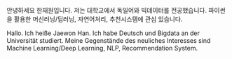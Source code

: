 안녕하세요 한재원입니다.
저는 대학교에서 독일어와 빅데이터를 전공했습니다.
파이썬을 활용한 머신러닝/딥러닝, 자연어처리, 추천시스템에 관심 있습니다.

Hallo. Ich heiße Jaewon Han.
Ich habe Deutsch und Bigdata an der Universität studiert.
Meine Gegenstände des neuliches Interesses sind Machine Learning/Deep Learning, NLP, Recommendation System.
